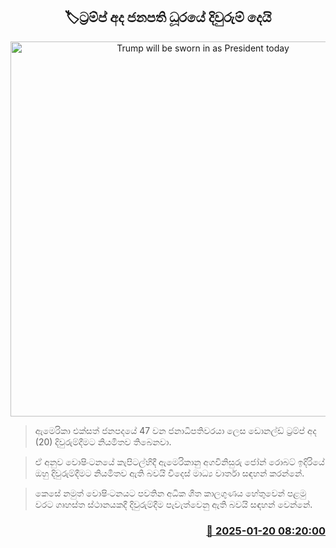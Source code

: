 <p align='center'><b><h2 align='center' title='Trump will be sworn in as President today'>🏷ට්‍රම්ප් අද ජනපති ධූරයේ දිවුරුම් දෙයි</h2></b></p>
<p align='center'><img src='https://helakuru.sgp1.cdn.digitaloceanspaces.com/esana/images/lib/donald-trump-2025.jpg' width='600' alt='Trump will be sworn in as President today'></p>

> ඇමෙරිකා එක්සත් ජනපදයේ 47 වන ජනාධිපතිවරයා ලෙස ඩොනල්ඩ් ට්‍රම්ප් අද (20) දිවුරුම්දීමට නියමිතව තිබෙනවා.

> ඒ අනුව වොෂිංටනයේ කැපිටල්හිදී ඇමෙරිකානු අගවිනිසුරු ජෝන් රොබට් ඉදිරියේ ඔහු දිවුරුම්දීමට නියමිතව ඇති බවයි විදෙස් මාධ්‍ය වාර්තා සඳහන් කරන්නේ.

> කෙසේ නමුත් වොෂිංටනයට පවතින අධික ශීත කාලගුණය හේතුවෙන් පළමු වරට ගෘහස්ත ස්ථානයකදී දිවුරුම්දීම පැවැත්වෙනු ඇති බවයි සඳහන් වෙන්නේ.



<h3 align='right'><a href='https://www.helakuru.lk/esana/p/106705/'>📅 2025-01-20 08:20:00</a></h3>
